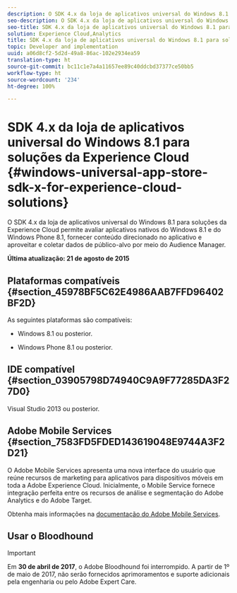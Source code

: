 ```yaml
---
description: O SDK 4.x da loja de aplicativos universal do Windows 8.1 para soluções da Experience Cloud permite avaliar aplicativos nativos do Windows 8.1 e do Windows Phone 8.1, fornecer conteúdo direcionado dentro do aplicativo e aproveitar e coletar dados de público-alvo por meio do Audience Manager.
seo-description: O SDK 4.x da loja de aplicativos universal do Windows 8.1 para soluções da Experience Cloud permite avaliar aplicativos nativos do Windows 8.1 e do Windows Phone 8.1, fornecer conteúdo direcionado dentro do aplicativo e aproveitar e coletar dados de público-alvo por meio do Audience Manager.
seo-title: SDK 4.x da loja de aplicativos universal do Windows 8.1 para soluções da Experience Cloud
solution: Experience Cloud,Analytics
title: SDK 4.x da loja de aplicativos universal do Windows 8.1 para soluções da Experience Cloud
topic: Developer and implementation
uuid: a06d8cf2-5d2d-49a8-86ac-102e2934ea59
translation-type: ht
source-git-commit: bc11c1e7a4a11657ee89c40ddcbd37377ce50bb5
workflow-type: ht
source-wordcount: '234'
ht-degree: 100%

---
```



# SDK 4.x da loja de aplicativos universal do Windows 8.1 para soluções da Experience Cloud {#windows-universal-app-store-sdk-x-for-experience-cloud-solutions}

O SDK 4.x da loja de aplicativos universal do Windows 8.1 para soluções da Experience Cloud permite avaliar aplicativos nativos do Windows 8.1 e do Windows Phone 8.1, fornecer conteúdo direcionado no aplicativo e aproveitar e coletar dados de público-alvo por meio do Audience Manager.

**Última atualização: 21 de agosto de 2015**

## Plataformas compatíveis {#section_45978BF5C62E4986AAB7FFD96402BF2D}

As seguintes plataformas são compatíveis:

* Windows 8.1 ou posterior.

* Windows Phone 8.1 ou posterior.

## IDE compatível {#section_03905798D74940C9A9F77285DA3F27D0}

Visual Studio 2013 ou posterior.

## Adobe Mobile Services {#section_7583FD5FDED143619048E9744A3F2D21}

O Adobe Mobile Services apresenta uma nova interface do usuário que reúne recursos de marketing para aplicativos para dispositivos móveis em toda a Adobe Experience Cloud. Inicialmente, o Mobile Service fornece integração perfeita entre os recursos de análise e segmentação do Adobe Analytics e do Adobe Target.

Obtenha mais informações na [documentação do Adobe Mobile Services](/help/using/home.md).

## Usar o Bloodhound

>[!IMPORTANT]
>
>Em **30 de abril de 2017**, o Adobe Bloodhound foi interrompido. A partir de 1º de maio de 2017, não serão fornecidos aprimoramentos e suporte adicionais pela engenharia ou pelo Adobe Expert Care.
